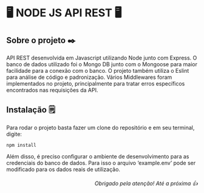 # 🖥️ NODE JS API REST 🖥️

## Sobre o projeto ✒️
<p  'align= justify'>
API REST desenvolvida em Javascript utilizando Node junto com Express. O banco de dados utilizado foi o Mongo DB junto com o Mongoose para maior facilidade para a conexão com o banco. O projeto também utiliza o Eslint para análise de código e padronização. Vários Middlewares foram implementados no projeto, principalmente para tratar erros específicos encontrados nas requisições da API. 
</p>


## Instalação 🗒️

<p  'align= justify'>
Para rodar o projeto basta fazer um clone do repositório e em seu terminal, digite:
</p>

``` npm install ```

<p  'align= justify'>
Além disso, é preciso configurar o ambiente de desenvolvimento para as credenciais do banco de dados. Para isso o arquivo ‘example.env’ pode ser modificado para os dados reais de utilização. 

</p>




<h6 align='right'>Obrigado pela atenção! Até a próxima 👍</h6> 
